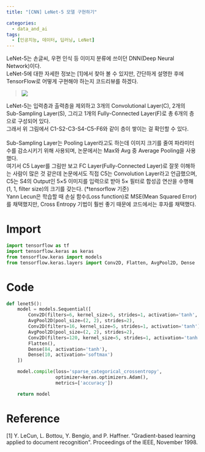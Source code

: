 ```yaml
---
title: "[CNN] LeNet-5 모델 구현하기"

categories:
  - data_and_ai
tags:
  - [인공지능, 데이터, 딥러닝, LeNet]
---
```


LeNet-5는 손글씨, 우편 인식 등 이미지 분류에 쓰이던 DNN(Deep Neural Network)이다.<br>
LeNet-5에 대한 자세한 정보는 [1]에서 찾아 볼 수 있지만, 간단하게 설명한 후에 TensorFlow로 어떻게 구현해야 하는지 코드리뷰를 하겠다.<br>

> ![](https://img1.daumcdn.net/thumb/R1280x0/?scode=mtistory2&fname=https%3A%2F%2Fblog.kakaocdn.net%2Fdn%2FlaknX%2Fbtrwzc9KeiZ%2FrxnqPG8WZ4u4srwj9AHSmK%2Fimg.png)

LeNet-5는 입력층과 출력층을 제외하고 3개의 Convolutional Layer(C), 2개의 Sub-Sampling Layer(S), 그리고 1개의 Fully-Connected Layer(F)로 총 6개의 층으로 구성되어 있다.<br>
그래서 위 그림에서 C1-S2-C3-S4-C5-F6와 같이 층이 쌓이는 걸 확인할 수 있다.<br>
<br>
Sub-Sampling Layer는 Pooling Layer라고도 하는데 이미지 크기를 줄여 파라미터 수를 감소시키기 위해 사용되며, 논문에서는 Max와 Avg 중 Average Pooling을 사용했다.<br>
여기서 C5 Layer를 그림만 보고 FC Layer(Fully-Connected Layer)로 잘못 이해하는 사람이 많은 것 같은데 논문에서도 직접 C5는 Convolution Layer라고 언급했으며, C5는 S4의 Output인 5$\times$5 이미지를 입력으로 받아 5$\times$ 필터로 합성곱 연산을 수행해 (1, 1, filter size)의 크기를 갖는다. (*tensorflow 기준)<br>
Yann Lecun은 학습할 때 손실 함수(Loss function)로 MSE(Mean Squared Error)를 채택했지만, Cross Entropy 기법이 훨씬 좋기 때문에 코드에서는 후자를 채택했다.<br>

# Import
```python
import tensorflow as tf
import tensorflow.keras as keras
from tensorflow.keras import models
from tensorflow.keras.layers import Conv2D, Flatten, AvgPool2D, Dense
```

# Code
```python
def lenet5():
    model = models.Sequential([
        Conv2D(filters=6, kernel_size=5, strides=1, activation='tanh', input_shape=(32, 32, 1)),
        AvgPool2D(pool_size=(2, 2), strides=2),
        Conv2D(filters=16, kernel_size=5, strides=1, activation='tanh'),
        AvgPool2D(pool_size=(2, 2), strides=2),
        Conv2D(filters=120, kernel_size=5, strides=1, activation='tanh'),
        Flatten(),
        Dense(84, activation='tanh'),
        Dense(10, activation='softmax')
    ])

    model.compile(loss='sparse_categorical_crossentropy',
                  optimizer=keras.optimizers.Adam(),
                  metrics=['accuracy'])

    return model
```

# Reference
[1] Y. LeCun, L. Bottou, Y. Bengio, and P. Haffner. "Gradient-based learning applied to document recognition". Proceedings of the IEEE, November 1998.